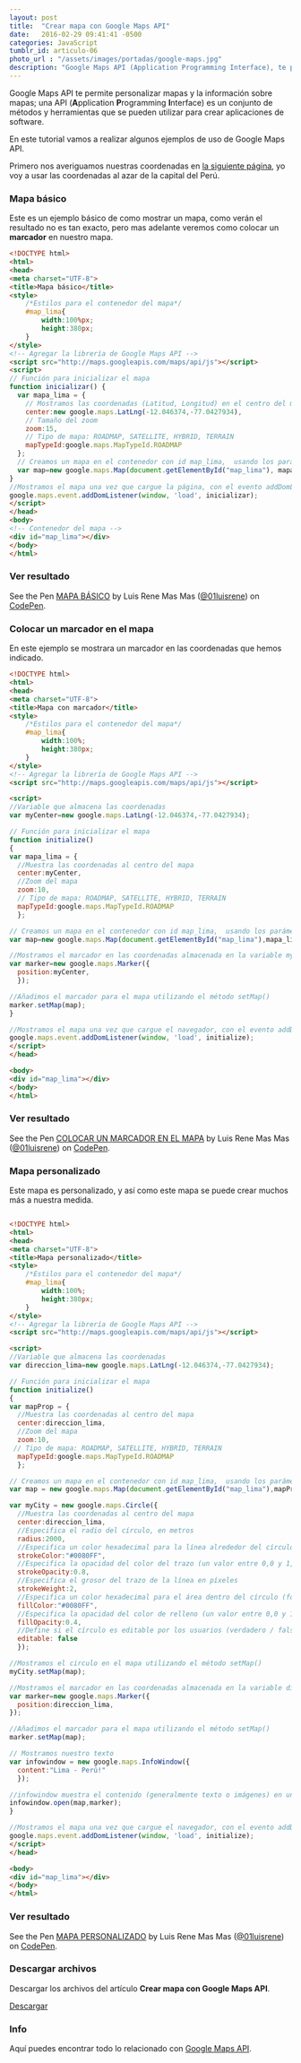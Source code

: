 ```yaml
---
layout: post
title:  "Crear mapa con Google Maps API"
date:   2016-02-29 09:41:41 -0500
categories: JavaScript
tumblr_id: articulo-06
photo_url : "/assets/images/portadas/google-maps.jpg"
description: "Google Maps API (Application Programming Interface), te permite mostrar mapas, personalizar mapas y la información sobre mapas"
---
```

Google Maps API te permite personalizar mapas y la información sobre mapas; una API (**A**pplication **P**rogramming **I**nterface) es un conjunto de métodos y herramientas que se pueden utilizar para crear aplicaciones de software.

En este tutorial vamos a realizar algunos ejemplos de uso de Google Maps API.

Primero nos averiguamos nuestras coordenadas en <a class="link" href="http://www.coordenadas-gps.com/" target="_blank" rel="nofollow">la siguiente página</a>, yo voy a usar las coordenadas al azar de la capital del Perú.

### Mapa básico

Este es un ejemplo básico de como mostrar un mapa, como verán el resultado no es tan exacto, pero mas adelante veremos como colocar un **marcador** en nuestro mapa.

```html
<!DOCTYPE html>
<html>
<head>
<meta charset="UTF-8">
<title>Mapa básico</title>
<style>
	/*Estilos para el contenedor del mapa*/
	#map_lima{
		width:100%px;
		height:380px;
	}
</style>
<!-- Agregar la librería de Google Maps API -->
<script src="http://maps.googleapis.com/maps/api/js"></script>
<script>
// Función para inicializar el mapa
function inicializar() {
  var mapa_lima = {
  	// Mostramos las coordenadas (Latitud, Longitud) en el centro del mapa
    center:new google.maps.LatLng(-12.046374,-77.0427934),
    // Tamaño del zoom
    zoom:15,
    // Tipo de mapa: ROADMAP, SATELLITE, HYBRID, TERRAIN 
    mapTypeId:google.maps.MapTypeId.ROADMAP
  };
  // Creamos un mapa en el contenedor con id map_lima,  usando los parámetros de la variable mapa_lima
  var map=new google.maps.Map(document.getElementById("map_lima"), mapa_lima);
}
//Mostramos el mapa una vez que cargue la página, con el evento addDomListener de Google Maps API
google.maps.event.addDomListener(window, 'load', inicializar);
</script>
</head>
<body>
<!-- Contenedor del mapa -->
<div id="map_lima"></div>
</body>
</html>
```

### Ver resultado

<p data-height="430" data-theme-id="0" data-slug-hash="MywdZW" data-default-tab="result" data-user="01luisrene" class="codepen">See the Pen <a href="http://codepen.io/01luisrene/pen/MywdZW/">MAPA BÁSICO</a> by Luis Rene Mas Mas (<a href="http://codepen.io/01luisrene">@01luisrene</a>) on <a href="http://codepen.io">CodePen</a>.</p>

### Colocar un marcador en el mapa

En este ejemplo se mostrara un marcador en las coordenadas que hemos indicado.

```html
<!DOCTYPE html>
<html>
<head>
<meta charset="UTF-8">
<title>Mapa con marcador</title>
<style>
	/*Estilos para el contenedor del mapa*/
	#map_lima{
		width:100%;
		height:380px;
	}
</style>
<!-- Agregar la librería de Google Maps API -->
<script src="http://maps.googleapis.com/maps/api/js"></script>

<script>
//Variable que almacena las coordenadas
var myCenter=new google.maps.LatLng(-12.046374,-77.0427934);

// Función para inicializar el mapa
function initialize()
{
var mapa_lima = {
  //Muestra las coordenadas al centro del mapa
  center:myCenter,
  //Zoom del mapa 
  zoom:10,
  // Tipo de mapa: ROADMAP, SATELLITE, HYBRID, TERRAIN 
  mapTypeId:google.maps.MapTypeId.ROADMAP
  };

// Creamos un mapa en el contenedor con id map_lima,  usando los parámetros de la variable mapa_lima
var map=new google.maps.Map(document.getElementById("map_lima"),mapa_lima);

//Mostramos el marcador en las coordenadas almacenada en la variable myCenter
var marker=new google.maps.Marker({
  position:myCenter,
  });

//Añadimos el marcador para el mapa utilizando el método setMap()
marker.setMap(map);
}

//Mostramos el mapa una vez que cargue el navegador, con el evento addDomListener de Google Maps API
google.maps.event.addDomListener(window, 'load', initialize);
</script>
</head>

<body>
<div id="map_lima"></div>
</body>
</html>
```

### Ver resultado

<p data-height="430" data-theme-id="0" data-slug-hash="pyJmmz" data-default-tab="result" data-user="01luisrene" class="codepen">See the Pen <a href="http://codepen.io/01luisrene/pen/pyJmmz/"> COLOCAR UN MARCADOR EN EL MAPA</a> by Luis Rene Mas Mas (<a href="http://codepen.io/01luisrene">@01luisrene</a>) on <a href="http://codepen.io">CodePen</a>.</p>

### Mapa personalizado
 
 Este mapa es personalizado, y así como este mapa se puede crear muchos más a nuestra medida.

```html

<!DOCTYPE html>
<html>
<head>
<meta charset="UTF-8">
<title>Mapa personalizado</title>
<style>
	/*Estilos para el contenedor del mapa*/
	#map_lima{
		width:100%;
		height:380px;
	}
</style>
<!-- Agregar la librería de Google Maps API -->
<script src="http://maps.googleapis.com/maps/api/js"></script>

<script>
//Variable que almacena las coordenadas
var direccion_lima=new google.maps.LatLng(-12.046374,-77.0427934);

// Función para inicializar el mapa
function initialize()
{
var mapProp = {
  //Muestra las coordenadas al centro del mapa
  center:direccion_lima,
  //Zoom del mapa 
  zoom:10,
 // Tipo de mapa: ROADMAP, SATELLITE, HYBRID, TERRAIN 
  mapTypeId:google.maps.MapTypeId.ROADMAP
  };

// Creamos un mapa en el contenedor con id map_lima,  usando los parámetros de la variable mapProp
var map = new google.maps.Map(document.getElementById("map_lima"),mapProp);

var myCity = new google.maps.Circle({
  //Muestra las coordenadas al centro del mapa
  center:direccion_lima,
  //Especifica el radio del círculo, en metros
  radius:2000,
  //Especifica un color hexadecimal para la línea alrededor del círculo (formato: "#FFFFFF")
  strokeColor:"#0080FF",
  //Especifica la opacidad del color del trazo (un valor entre 0,0 y 1,0)
  strokeOpacity:0.8,
  //Especifica el grosor del trazo de la línea en píxeles
  strokeWeight:2,
  //Especifica un color hexadecimal para el área dentro del círculo (formato: "#FFFFFF")
  fillColor:"#0080FF",
  //Especifica la opacidad del color de relleno (un valor entre 0,0 y 1,0)
  fillOpacity:0.4,
  //Define si el círculo es editable por los usuarios (verdadero / falso)
  editable: false
  });

//Mostramos el circulo en el mapa utilizando el método setMap()
myCity.setMap(map);

//Mostramos el marcador en las coordenadas almacenada en la variable direccion_lima
var marker=new google.maps.Marker({
  position:direccion_lima,
});

//Añadimos el marcador para el mapa utilizando el método setMap()
marker.setMap(map);

// Mostramos nuestro texto
var infowindow = new google.maps.InfoWindow({
  content:"Lima - Perú!"
  });

//infowindow muestra el contenido (generalmente texto o imágenes) en una ventana emergente por encima del mapa
infowindow.open(map,marker);
}

//Mostramos el mapa una vez que cargue el navegador, con el evento addDomListener de Google Maps API
google.maps.event.addDomListener(window, 'load', initialize);
</script>
</head>

<body>
<div id="map_lima"></div>
</body>
</html>
```

### Ver resultado

<p data-height="430" data-theme-id="0" data-slug-hash="GZJabB" data-default-tab="result" data-user="01luisrene" class="codepen">See the Pen <a href="http://codepen.io/01luisrene/pen/GZJabB/">MAPA PERSONALIZADO</a> by Luis Rene Mas Mas (<a href="http://codepen.io/01luisrene">@01luisrene</a>) on <a href="http://codepen.io">CodePen</a>.</p>

### Descargar archivos

Descargar los archivos del artículo **Crear mapa con Google Maps API**.

<a class="btn btn-link" href="https://gist.github.com/01luisrene/eee62d63fbe07c42ac3c/archive/a3add647ea1a28f6ed4cba13814824856a40e938.zip" target="_blank" rel="nofollow">Descargar</a>

### Info

Aquí puedes encontrar todo lo relacionado con <a class="link" href="http://www.w3schools.com/googleapi/default.asp" rel="nofollow">Google Maps API</a>.
